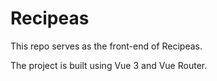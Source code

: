 # Recipeas

This repo serves as the front-end of Recipeas.

The project is built using Vue 3 and Vue Router.
